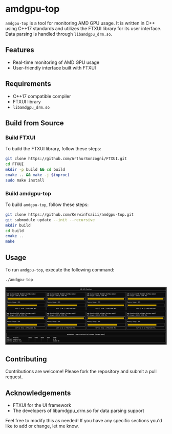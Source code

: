 # amdgpu-top

`amdgpu-top` is a tool for monitoring AMD GPU usage. It is written in C++ using C++17 standards and utilizes the FTXUI library for its user interface. Data parsing is handled through `libamdgpu_drm.so`.

## Features

- Real-time monitoring of AMD GPU usage
- User-friendly interface built with FTXUI

## Requirements

- C++17 compatible compiler
- FTXUI library
- `libamdgpu_drm.so`

## Build from Source

### Build FTXUI

To build the FTXUI library, follow these steps:

```bash
git clone https://github.com/ArthurSonzogni/FTXUI.git
cd FTXUI
mkdir -p build && cd build
cmake .. && make -j $(nproc)
sudo make install
```
### Build amdgpu-top
To build `amdgpu-top`, follow these steps:
```bash
git clone https://github.com/KerwinTsaiii/amdgpu-top.git
git submodule update --init --recursive
mkdir build
cd build
cmake ..
make
```
## Usage
To run `amdgpu-top`, execute the following command:
```bash
./amdgpu-top
```
![](doc/img/overview.png)

## Contributing
Contributions are welcome! Please fork the repository and submit a pull request.

## Acknowledgements
- FTXUI for the UI framework
- The developers of libamdgpu_drm.so for data parsing support

Feel free to modify this as needed! If you have any specific sections you'd like to add or change, let me know.
